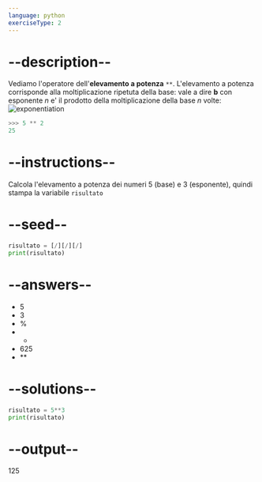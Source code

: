```yaml
---
language: python
exerciseType: 2
---
```


# --description--

Vediamo l'operatore dell'**elevamento a potenza** `**`.
L'elevamento a potenza corrisponde alla moltiplicazione ripetuta della base: vale a dire **b** con esponente *n* e' il prodotto della moltiplicazione della base *n* volte:
![exponentiation](https://bit.ly/3zcz6Lt)
```python
>>> 5 ** 2
25
```

# --instructions--

Calcola l'elevamento a potenza dei numeri 5 (base) e 3 (esponente), quindi stampa la variabile `risultato`

# --seed--

```python
risultato = [/][/][/]
print(risultato)
```

# --answers--

- 5
- 3
- %
- *
- 625
- **

# --solutions--

```python
risultato = 5**3
print(risultato)
```

# --output--

125
